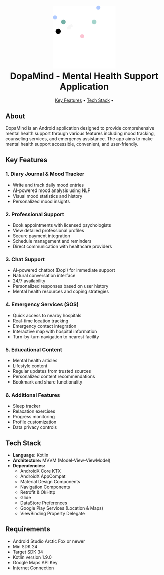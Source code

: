 <h1 align="center">
  <br>
  <img src="Dopamind_Logo.png" alt="DopaMind" width="200">
  <br>
  DopaMind - Mental Health Support Application
  <br>
</h1>

<p align="center">
  <a href="#key-features">Key Features</a> •
  <a href="#tech-stack">Tech Stack</a> •
</p>

## About

DopaMind is an Android application designed to provide comprehensive mental health support through various features including mood tracking, counseling services, and emergency assistance. The app aims to make mental health support accessible, convenient, and user-friendly.

## Key Features

### 1. Diary Journal & Mood Tracker
- Write and track daily mood entries
- AI-powered mood analysis using NLP
- Visual mood statistics and history
- Personalized mood insights

### 2. Professional Support
- Book appointments with licensed psychologists
- View detailed professional profiles
- Secure payment integration
- Schedule management and reminders
- Direct communication with healthcare providers

### 3. Chat Support
- AI-powered chatbot (Dopi) for immediate support
- Natural conversation interface
- 24/7 availability
- Personalized responses based on user history
- Mental health resources and coping strategies

### 4. Emergency Services (SOS)
- Quick access to nearby hospitals
- Real-time location tracking
- Emergency contact integration
- Interactive map with hospital information
- Turn-by-turn navigation to nearest facility

### 5. Educational Content
- Mental health articles
- Lifestyle content
- Regular updates from trusted sources
- Personalized content recommendations
- Bookmark and share functionality

### 6. Additional Features
- Sleep tracker
- Relaxation exercises
- Progress monitoring
- Profile customization
- Data privacy controls

## Tech Stack

- **Language:** Kotlin
- **Architecture:** MVVM (Model-View-ViewModel)
- **Dependencies:**
  - AndroidX Core KTX
  - AndroidX AppCompat
  - Material Design Components
  - Navigation Components
  - Retrofit & OkHttp
  - Glide
  - DataStore Preferences
  - Google Play Services (Location & Maps)
  - ViewBinding Property Delegate

## Requirements

- Android Studio Arctic Fox or newer
- Min SDK 24
- Target SDK 34
- Kotlin version 1.9.0
- Google Maps API Key
- Internet Connection
